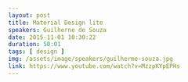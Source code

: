 ```yaml
---
layout: post
title: Material Design lite
speakers: Guilherne de Souza
date: 2015-11-01 10:30:22
duration: 50:01
tags: [ design ]
img: /assets/image/speakers/guilherme-souza.jpg
link: https://www.youtube.com/watch?v=MzzpKYpEPHs
---
```

